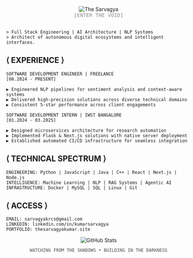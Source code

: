 <!-- TERMINAL STYLE HEADER -->
<div align="center">
  <img src="https://readme-typing-svg.herokuapp.com?font=JetBrains+Mono&size=40&duration=3000&color=6E6E6E&center=true&vCenter=true&width=435&lines=%7B+THE+SARVAGYA+KUMAR+%7D" alt="The Sarvagya" />
</div>

<div align="center">
  <a href="https://www.thesarvagyakumar.site/" style="color:#8E8E8E;text-decoration:none;font-family:monospace;">[ENTER THE VOID]</a>
</div>

<br/>

```
> Full Stack Engineering | AI Architecture | NLP Systems  
> Architect of autonomous digital ecosystems and intelligent interfaces.
```

<!-- EXPERIENCE SECTION -->
## ⟨ EXPERIENCE ⟩

  ```
SOFTWARE DEVELOPMENT ENGINEER | FREELANCE
[08.2024 - PRESENT]

▶ Engineered NLP pipelines for sentiment analysis and context-aware systems
▶ Delivered high-precision solutions across diverse technical domains
▶ Consistent 5-star performance across client engagements
```

```
SOFTWARE DEVELOPMENT INTERN | IWST BANGALORE
[01.2024 - 03.2025]

▶ Designed microservices architecture for research automation 
▶ Implemented Flask & Next.js solutions with native server deployment
▶ Established automated CI/CD infrastructure for seamless integration
```

<!-- TECHNICAL STACK -->
## ⟨ TECHNICAL SPECTRUM ⟩

```
ENGINEERING: Python | JavaScript | Java | C++ | React | Next.js | Node.js
INTELLIGENCE: Machine Learning | NLP | RAG Systems | Agentic AI
INFRASTRUCTURE: Docker | MySQL | SQL | Linux | Git
```

<!-- CONTACT SECTION -->
## ⟨ ACCESS ⟩

```
EMAIL: sarvagyakrcs@gmail.com
LINKEDIN: linkedin.com/in/kumarsarvagya
PORTFOLIO: thesarvagyakumar.site
```

<div align="center">
  <img src="https://github-readme-streak-stats.herokuapp.com/?user=sarvagyakrcs&theme=dark&hide_border=true" alt="GitHub Stats" />
</div>

<div align="center">
  <p style="color:#4E4E4E;font-family:monospace;font-size:12px;">WATCHING FROM THE SHADOWS • BUILDING IN THE DARKNESS</p>
</div>
